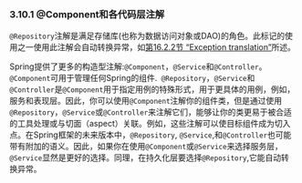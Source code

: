 ### 3.10.1 @Component和各代码层注解



`@Repository`注解是满足存储库(也称为数据访问对象或DAO)的角色。此标记的使用之一使用此注解会自动转换异常，如[第16.2.2节 “Exception translation”](http://docs.spring.io/spring/docs/5.0.0.M4/spring-framework-reference/htmlsingle/#orm-exception-translation)所述。

Spring提供了更多的构造型注解:`@Component`，`@Service`和`@Controller`。 `@Component`可用于管理任何Spring的组件.` @Repository`，`@Service`和`@Controller`是`@Component`用于指定用例的特殊形式，用于更具体的用例，例如，服务和表现层。因此，你可以使用`@Component`注解你的组件类，但是通过使用`@Repository`，`@Service`或`@Controller`来注解它们，能够让你的类更易于被合适的工具处理或与切面（aspect）关联。例如，这些注解可以使目标组件成为切入点。在Spring框架的未来版本中，`@Repository`, `@Service`,和`@Controller`也可能带有附加的语义。因此，如果你在使用`@Component`或`@Service`来选择服务层，`@Service`显然是更好的选择。同理，在持久化层要选择`@Repository`,它能自动转换异常。
